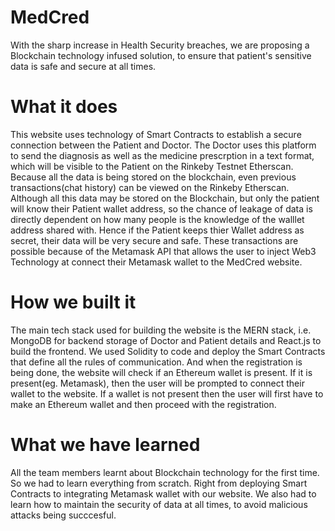 # MedCred

With the sharp increase in Health Security breaches, we are proposing a Blockchain technology infused solution, to ensure that patient's sensitive data is safe and secure at all times.

# What it does
This website uses technology of Smart Contracts to establish a secure connection between the Patient and Doctor. The Doctor uses this platform to send the diagnosis as well as the medicine prescrption in a text format, which will be visible to the Patient on the Rinkeby Testnet Etherscan. Because all the data is being stored on the blockchain, even previous transactions(chat history) can be viewed on the Rinkeby Etherscan. Although all this data may be stored on the Blockchain, but only the patient will know their Patient wallet address, so the chance of leakage of data is directly dependent on how many people is the knowledge of the walllet address shared with. Hence if the Patient keeps thier Wallet address as secret, their data will be very secure and safe. These transactions are possible because of the Metamask API that allows the user to inject Web3 Technology at connect their Metamask wallet to the MedCred website.

# How we built it

The main tech stack used for building the website is the MERN stack, i.e. MongoDB for backend storage of Doctor and Patient details and React.js to build the frontend. We used Solidity to code and deploy the Smart Contracts that define all the rules of communication. And when the registration is being done, the website will check if an Ethereum wallet is present. If it is present(eg. Metamask), then the user will be prompted to connect their wallet to the website. If a wallet is not present then the user will first have to make an Ethereum wallet and then proceed with the registration.

# What we have learned

All the team members learnt about Blockchain technology for the first time. So we had to learn everything from scratch. Right from deploying Smart Contracts to integrating Metamask wallet with our website. We also had to learn how to maintain the security of data at all times, to avoid malicious attacks being succcesful.
